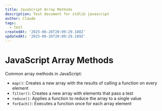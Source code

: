 ```yaml
---
title: JavaScript Array Methods
description: Test document for stdlib javascript
author: Claude
tags:
  - test
createdAt: '2025-06-26T20:09:29.188Z'
updatedAt: '2025-06-26T20:09:29.189Z'
---
```

# JavaScript Array Methods

Common array methods in JavaScript:

- `map()`: Creates a new array with the results of calling a function on every element
- `filter()`: Creates a new array with elements that pass a test
- `reduce()`: Applies a function to reduce the array to a single value
- `forEach()`: Executes a function once for each array element
